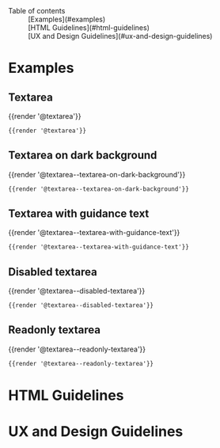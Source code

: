 <nav class="element-navigation">
  <dl class="element-navigation__list">
    <dt class="element-navigation__title">Table of contents</dt>
    <dd class="element-navigation__item">[Examples](#examples)</dd>
    <dd class="element-navigation__item">[HTML Guidelines](#html-guidelines)</dd>
    <dd class="element-navigation__item">[UX and Design Guidelines](#ux-and-design-guidelines)</dd>
  </dl>
</nav>

# Examples
## Textarea
<div class="element-preview">
  <div class="element-preview__inner">{{render '@textarea'}}</div>
</div>

```html
{{render '@textarea'}}
```

## Textarea on dark background
<div class="element-preview element-preview--dark">
  <div class="element-preview__inner">{{render '@textarea--textarea-on-dark-background'}}</div>
</div>

```html
{{render '@textarea--textarea-on-dark-background'}}
```

## Textarea with guidance text
<div class="element-preview">
  <div class="element-preview__inner">{{render '@textarea--textarea-with-guidance-text'}}</div>
</div>

```html
{{render '@textarea--textarea-with-guidance-text'}}
```

## Disabled textarea
<div class="element-preview">
  <div class="element-preview__inner">{{render '@textarea--disabled-textarea'}}</div>
</div>

```html
{{render '@textarea--disabled-textarea'}}
```

## Readonly textarea
<div class="element-preview">
  <div class="element-preview__inner">{{render '@textarea--readonly-textarea'}}</div>
</div>

```html
{{render '@textarea--readonly-textarea'}}
```

# HTML Guidelines

# UX and Design Guidelines

